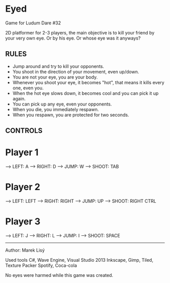 # Eyed
Game for Ludum Dare #32

2D platformer for 2-3 players, the main objective is to kill your friend by your very own eye. Or by his eye. Or whose eye was it anyways? 


RULES 
----- 

- Jump around and try to kill your opponents. 
- You shoot in the direction of your movement, even up/down. 
- You are not your eye, you are your body. 
- Whenever you shoot your eye, it becomes "hot", that means it kills every one, even you. 
- When the hot eye slows down, it becomes cool and you can pick it up again. 
- You can pick up any eye, even your opponents. 
- When you die, you immediately respawn. 
- When you respawn, you are protected for two seconds. 

CONTROLS 
-------- 

# Player 1 
--> LEFT: A 
--> RIGHT: D 
--> JUMP: W 
--> SHOOT: TAB 

# Player 2 
--> LEFT: LEFT 
--> RIGHT: RIGHT 
--> JUMP: UP 
--> SHOOT: RIGHT CTRL 

# Player 3 
--> LEFT: J 
--> RIGHT: L 
--> JUMP: I 
--> SHOOT: SPACE 


--- 
Author: Marek Lisý 

Used tools 
C#, Wave Engine, Visual Studio 2013 
Inkscape, Gimp, Tiled, Texture Packer 
Spotify, Coca-cola 

No eyes were harmed while this game was created.
